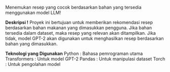 Menemukan resep yang cocok berdasarkan bahan yang tersedia menggunakan model LLM!

**Deskripsi !**
Proyek ini bertujuan untuk memberikan rekomendasi resep berdasarkan bahan makanan yang dimasukkan pengguna. Jika bahan tersedia dalam dataset, maka resep yang relevan akan ditampilkan. Jika tidak, model GPT-2 akan digunakan untuk menghasilkan resep berdasarkan bahan yang dimasukkan.

**Teknologi yang Digunakan**
Python : Bahasa pemrograman utama
Transformers : Untuk model GPT-2
Pandas : Untuk manipulasi dataset
Torch : Untuk pengolahan model
